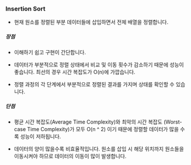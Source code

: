 ### Insertion Sort

* 현재 원소를 정렬된 부분 데이터들에 삽입하면서 전체 배열을 정렬합니다.

##### 장점

* 이해하기 쉽고 구현이 간단합니다.

* 데이터가 부분적으로 정렬 상태에서 비교 및 이동 횟수가 감소하기 때문에 성능이 좋습니다. 최선의 경우 시간 복잡도가 O(n)에 가깝습니다.

* 정렬 과정의 각 단계에서 부분적으로 정렬된 결과를 가지며 상태를 확인할 수 있습니다.


##### 단점

* 평균 시간 복잡도(Average Time Complexity)와 최악의 시간 복잡도 (Worst-case Time Complexity)가 모두 O(n ^ 2) 이기 때문에 정렬할 데이터가 많을 수록 성능이 저하됩니다.

* 데이터의 양이 많을수록 비효율적입니다. 원소를 삽입 시 해당 위치까지 원소들을 이동시켜야 하므로 데이터의 이동이 많이 발생합니다.
